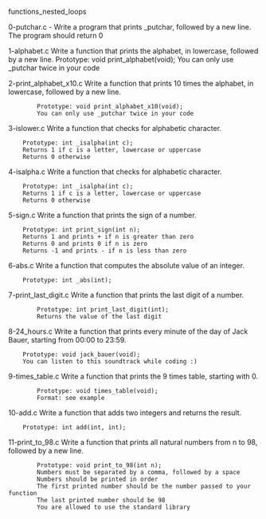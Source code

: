 functions_nested_loops

0-putchar.c  -	Write a program that prints _putchar, followed by a new line.
		The program should return 0

1-alphabet.c	Write a function that prints the alphabet, in lowercase, followed by a new line.
		Prototype: void print_alphabet(void);
		You can only use _putchar twice in your code

2-print_alphabet_x10.c	Write a function that prints 10 times the alphabet, in lowercase, followed by a new line.

			Prototype: void print_alphabet_x10(void);
			You can only use _putchar twice in your code

3-islower.c	Write a function that checks for alphabetic character.

		Prototype: int _isalpha(int c);
		Returns 1 if c is a letter, lowercase or uppercase
		Returns 0 otherwise

4-isalpha.c	Write a function that checks for alphabetic character.

		Prototype: int _isalpha(int c);
		Returns 1 if c is a letter, lowercase or uppercase
		Returns 0 otherwise

5-sign.c	Write a function that prints the sign of a number.

		Prototype: int print_sign(int n);
		Returns 1 and prints + if n is greater than zero
		Returns 0 and prints 0 if n is zero
		Returns -1 and prints - if n is less than zero

6-abs.c		Write a function that computes the absolute value of an integer.

		Prototype: int _abs(int);

7-print_last_digit.c	Write a function that prints the last digit of a number.

			Prototype: int print_last_digit(int);
			Returns the value of the last digit

8-24_hours.c	Write a function that prints every minute of the day of Jack Bauer, starting from 00:00 to 23:59.

		Prototype: void jack_bauer(void);
		You can listen to this soundtrack while coding :)

9-times_table.c		Write a function that prints the 9 times table, starting with 0.

			Prototype: void times_table(void);
			Format: see example

10-add.c	Write a function that adds two integers and returns the result.

		Prototype: int add(int, int);

11-print_to_98.c	Write a function that prints all natural numbers from n to 98, followed by a new line.

			Prototype: void print_to_98(int n);
			Numbers must be separated by a comma, followed by a space
			Numbers should be printed in order
			The first printed number should be the number passed to your function
			The last printed number should be 98
			You are allowed to use the standard library

